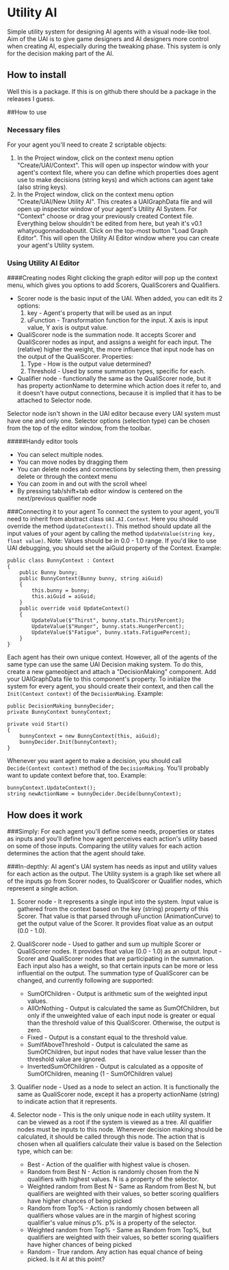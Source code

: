 # Utility AI
Simple utility system for designing AI agents with a visual node-like tool.
Aim of the UAI is to give game designers and AI designers more control when creating AI, especially during the tweaking phase.
This system is only for the decision making part of the AI.

## How to install
Well this is a package. If this is on github there should be a package in the releases I guess.

##How to use
### Necessary files
For your agent you'll need to create 2 scriptable objects:

1. In the Project window, click on the context menu option "Create/UAI/Context". This will open up inspector window with your agent's context file, where you can define which properties does agent use to make decisions (string keys) and which actions can agent take (also string keys).
2. In the Project window, click on the context menu option "Create/UAI/New Utility AI". This creates a UAIGraphData file and will open up inspector window of your agent's Utility AI System. For "Context" choose or drag your previously created Context file. Everything below shouldn't be edited from here, but yeah it's v0.1 whatyougonnadoaboutit. Click on the top-most button "Load Graph Editor". This will open the Utility AI Editor window where you can create your agent's Utility system.

### Using Utility AI Editor

####Creating nodes
Right clicking the graph editor will pop up the context menu, which gives you options to add Scorers, QualiScorers and Qualifiers.
- Scorer node is the basic input of the UAI. When added, you can edit its 2 options:
    1. key - Agent's property that will be used as an input 
    2. uFunction - Transformation function for the input. X axis is input value, Y axis is output value.
- QualiScorer node is the summation node. It accepts Scorer and QualiScorer nodes as input, and assigns a weight for each input. The (relative) higher the weight, the more influence that input node has on the output of the QualiScorer. Properties:
    1. Type - How is the output value determined?
    2. Threshold - Used by some summation types, specific for each.
- Qualifier node - functionally the same as the QualiScorer node, but it has property actionName to determine which action does it refer to, and it doesn't have output connections, because it is implied that it has to be attached to Selector node.

Selector node isn't shown in the UAI editor because every UAI system must have one and only one. Selector options (selection type) can be chosen from the top of the editor window, from the toolbar. 

#####Handy editor tools
- You can select multiple nodes.
- You can move nodes by dragging them
- You can delete nodes and connections by selecting them, then pressing delete or through the context menu
- You can zoom in and out with the scroll wheel
- By pressing tab/shift+tab editor window is centered on the next/previous qualifier node

###Connecting it to your agent
To connect the system to your agent, you'll need to inherit from abstract class `UAI.AI.Context`. Here you should override the method `UpdateContext()`. This method should update all the input values of your agent by calling the method `UpdateValue(string key, float value)`. Note: Values should be in 0.0 - 1.0 range. If you'd like to use UAI debugging, you should set the aiGuid property of the Context. Example:

```
public class BunnyContext : Context
{
    public Bunny bunny;
    public BunnyContext(Bunny bunny, string aiGuid)
    {
        this.bunny = bunny;
        this.aiGuid = aiGuid;
    }
    public override void UpdateContext()
    {
        UpdateValue($"Thirst", bunny.stats.ThirstPercent);
        UpdateValue($"Hunger", bunny.stats.HungerPercent);
        UpdateValue($"Fatigue", bunny.stats.FatiguePercent);
    }
}
```

Each agent has their own unique context. However, all of the agents of the same type can use the same UAI Decision making system. To do this, create a new gameobject and attach a "DecisionMaking" component. Add your UAIGraphData file to this component's property. To initialize the system for every agent, you should create their context, and then call the `Init(Context context)` of the `DecisionMaking`. Example:

```
public DecisionMaking bunnyDecider;
private BunnyContext bunnyContext;

private void Start() 
{
    bunnyContext = new BunnyContext(this, aiGuid);
    bunnyDecider.Init(bunnyContext);
}
```

Whenever you want agent to make a decision, you should call `Decide(Context context)` method of the `DecisionMaking`. You'll probably want to update context before that, too. Example:

```
bunnyContext.UpdateContext();
string newActionName = bunnyDecider.Decide(bunnyContext);
```

## How does it work

###Simply:
For each agent you'll define some needs, properties or states as inputs and you'll define how agent perceives each action's utility based on some of those inputs. Comparing the utility values for each action determines the action that the agent should take.

###In-depthly:
AI agent's UAI system has needs as input and utility values for each action as the output. The Utility system is a graph like set where all of the inputs go from Scorer nodes, to QualiScorer or Qualifier nodes, which represent a single action.

1. Scorer node - It represents a single input into the system. Input value is gathered from the context based on the key (string) property of this Scorer. That value is that parsed through uFunction (AnimationCurve) to get the output value of the Scorer. It provides float value as an output (0.0 - 1.0).
    
2. QualiScorer node - Used to gather and sum up multiple Scorer or QualiScorer nodes. It provides float value (0.0 - 1.0) as an output. Input - Scorer and QualiScorer nodes that are participating in the summation. Each input also has a weight, so that certain inputs can be more or less influential on the output. The summation type of QualiScorer can be changed, and currently following are supported:
    - SumOfChildren - Output is arithmetic sum of the weighted input values.
    - AllOrNothing - Output is calculated the same as SumOfChildren, but only if the unweighted value of each input node is greater or equal than the threshold value of this QualiScorer. Otherwise, the output is zero.
    - Fixed - Output is a constant equal to the threshold value.
    - SumIfAboveThreshold - Output is calculated the same as SumOfChildren, but input nodes that have value lesser than the threshold value are ignored.
    - InvertedSumOfChildren - Output is calculated as a opposite of SumOfChildren, meaning (1 - SumOfChildren value)

3. Qualifier node - Used as a node to select an action. It is functionally the same as QualiScorer node, except it has a property actionName (string) to indicate action that it represents.

4. Selector node - This is the only unique node in each utility system. It can be viewed as a root if the system is viewed as a tree. All qualifier nodes must be inputs to this node. Whenever decision making should be calculated, it should be called through this node. The action that is chosen when all qualifiers calculate their value is based on the Selection type, which can be:
    - Best - Action of the qualifier with highest value is chosen.
    - Random from Best N - Action is randomly chosen from the N qualifiers with highest values. N is a property of the selector.
    - Weighted random from Best N - Same as Random from Best N, but qualifiers are weighted with their values, so better scoring qualifiers have higher chances of being picked
    - Random from Top% - Action is randomly chosen between all qualifiers whose values are in the margin of highest scoring qualifier's value minus p%. p% is a property of the selector.
    - Weighted random from Top% - Same as Random from Top%, but qualifiers are weighted with their values, so better scoring qualifiers have higher chances of being picked
    - Random - True random. Any action has equal chance of being picked. Is it AI at this point?
